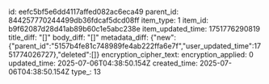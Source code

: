 id: eefc5bf5e6dd4117affed082ac6eca49
parent_id: 844257770244499db36fdcaf5dcd08ff
item_type: 1
item_id: b9f62087d28d41ab89b60c1e5abc238e
item_updated_time: 1751776290819
title_diff: "[]"
body_diff: "[]"
metadata_diff: {"new":{"parent_id":"5157b4fe81c748989fe4ab222ffa6e7f","user_updated_time":1751774026727},"deleted":[]}
encryption_cipher_text: 
encryption_applied: 0
updated_time: 2025-07-06T04:38:50.154Z
created_time: 2025-07-06T04:38:50.154Z
type_: 13